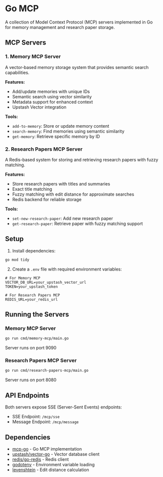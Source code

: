 # Go MCP

A collection of Model Context Protocol (MCP) servers implemented in Go for memory management and research paper storage.

## MCP Servers

### 1. Memory MCP Server
A vector-based memory storage system that provides semantic search capabilities.

**Features:**
- Add/update memories with unique IDs
- Semantic search using vector similarity
- Metadata support for enhanced context
- Upstash Vector integration

**Tools:**
- `add-to-memory`: Store or update memory content
- `search-memory`: Find memories using semantic similarity
- `get-memory`: Retrieve specific memory by ID

### 2. Research Papers MCP Server
A Redis-based system for storing and retrieving research papers with fuzzy matching.

**Features:**
- Store research papers with titles and summaries
- Exact title matching
- Fuzzy matching with edit distance for approximate searches
- Redis backend for reliable storage

**Tools:**
- `set-new-research-paper`: Add new research paper
- `get-research-paper`: Retrieve paper with fuzzy matching support

## Setup

1. Install dependencies:
```bash
go mod tidy
```

2. Create a `.env` file with required environment variables:
```env
# For Memory MCP
VECTOR_DB_URL=your_upstash_vector_url
TOKEN=your_upstash_token

# For Research Papers MCP
REDIS_URL=your_redis_url
```

## Running the Servers

### Memory MCP Server
```bash
go run cmd/memory-mcp/main.go
```
Server runs on port 9090

### Research Papers MCP Server
```bash
go run cmd/research-papers-mcp/main.go
```
Server runs on port 8080

## API Endpoints

Both servers expose SSE (Server-Sent Events) endpoints:
- SSE Endpoint: `/mcp/sse`
- Message Endpoint: `/mcp/message`

## Dependencies

- [mcp-go](https://github.com/mark3labs/mcp-go) - Go MCP implementation
- [upstash/vector-go](https://github.com/upstash/vector-go) - Vector database client
- [redis/go-redis](https://github.com/redis/go-redis) - Redis client
- [godotenv](https://github.com/joho/godotenv) - Environment variable loading
- [levenshtein](https://github.com/agnivade/levenshtein) - Edit distance calculation
